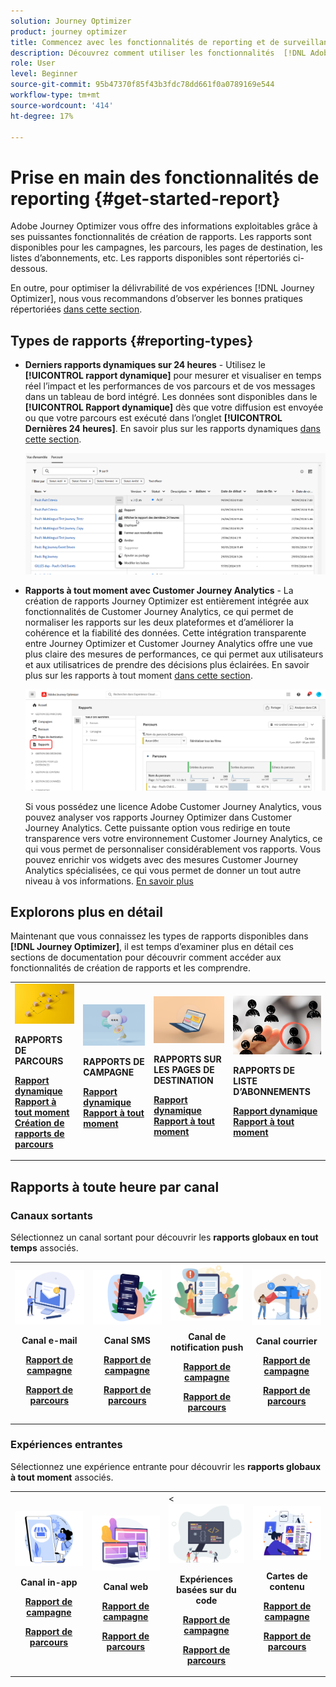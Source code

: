 ```yaml
---
solution: Journey Optimizer
product: journey optimizer
title: Commencez avec les fonctionnalités de reporting et de surveillance d’ [!DNL Adobe Journey Optimizer]
description: Découvrez comment utiliser les fonctionnalités  [!DNL Adobe Journey Optimizer]  reporting et de surveillance.
role: User
level: Beginner
source-git-commit: 95b47370f85f43b3fdc78dd661f0a0789169e544
workflow-type: tm+mt
source-wordcount: '414'
ht-degree: 17%

---
```


# Prise en main des fonctionnalités de reporting {#get-started-report}

Adobe Journey Optimizer vous offre des informations exploitables grâce à ses puissantes fonctionnalités de création de rapports. Les rapports sont disponibles pour les campagnes, les parcours, les pages de destination, les listes d’abonnements, etc. Les rapports disponibles sont répertoriés ci-dessous.

En outre, pour optimiser la délivrabilité de vos expériences [!DNL Journey Optimizer], nous vous recommandons d’observer les bonnes pratiques répertoriées [dans cette section](deliverability.md).


## Types de rapports {#reporting-types}

* **Derniers rapports dynamiques sur 24 heures** - Utilisez le **[!UICONTROL rapport dynamique]** pour mesurer et visualiser en temps réel l’impact et les performances de vos parcours et de vos messages dans un tableau de bord intégré. Les données sont disponibles dans le **[!UICONTROL Rapport dynamique]** dès que votre diffusion est envoyée ou que votre parcours est exécuté dans l’onglet **[!UICONTROL Dernières 24 heures]**. En savoir plus sur les rapports dynamiques [dans cette section](live-report.md).

  ![](assets/report_journey.png)


* **Rapports à tout moment avec Customer Journey Analytics** - La création de rapports Journey Optimizer est entièrement intégrée aux fonctionnalités de Customer Journey Analytics, ce qui permet de normaliser les rapports sur les deux plateformes et d’améliorer la cohérence et la fiabilité des données. Cette intégration transparente entre Journey Optimizer et Customer Journey Analytics offre une vue plus claire des mesures de performances, ce qui permet aux utilisateurs et aux utilisatrices de prendre des décisions plus éclairées. En savoir plus sur les rapports à tout moment [dans cette section](report-gs-cja.md).

  ![](assets/gs-cja-report-1.png)

  Si vous possédez une licence Adobe Customer Journey Analytics, vous pouvez analyser vos rapports Journey Optimizer dans Customer Journey Analytics. Cette puissante option vous redirige en toute transparence vers votre environnement Customer Journey Analytics, ce qui vous permet de personnaliser considérablement vos rapports. Vous pouvez enrichir vos widgets avec des mesures Customer Journey Analytics spécialisées, ce qui vous permet de donner un tout autre niveau à vos informations. [En savoir plus](report-cja-manage.md)


## Explorons plus en détail

Maintenant que vous connaissez les types de rapports disponibles dans **[!DNL Journey Optimizer]**, il est temps d’examiner plus en détail ces sections de documentation pour découvrir comment accéder aux fonctionnalités de création de rapports et les comprendre.


<table style="table-layout:fixed"><tr style="border: 0;">
<td>
<img alt="Rapports de parcours" src="../assets/do-not-localize/start-journey.jpeg">
<div>
<p><strong>RAPPORTS DE PARCOURS</strong></p>
</div>
<div>
<a href="journey-live-report.md"><strong> Rapport dynamique </strong></a>
</div>
<div>
<a href="journey-global-report-cja.md"><strong> Rapport à tout moment </strong></a>
</div>
<div>
<a href="sharing-overview.md"><strong>Création de rapports de parcours </strong></a>
</div>
<p>
<p>
</td>
<td>
<img alt="Rapports de campagne" src="../assets/do-not-localize/start-campaign.jpeg">
<div>
<p><strong>RAPPORTS DE CAMPAGNE</strong></p>
</div>
<div>
<a href="campaign-live-report.md"><strong> Rapport dynamique </strong></a>
</div>
<div>
<a href="campaign-global-report-cja.md"><strong> Rapport à tout moment </strong></a>
</div>
<p>
<p>
</td>
<td>
<img alt="Rapports de page de destination" src="../assets/do-not-localize/start-interface.jpeg">
<div>
<p><strong>RAPPORTS SUR LES PAGES DE DESTINATION</strong></p>
</div>
<div>
<a href="lp-report-live.md"><strong> Rapport dynamique </strong></a>
</div>
<div>
<a href="lp-report-global-cja.md"><strong> Rapport à tout moment </strong></a>
</div>
<p>
<p>
</td>
<td>
<img alt="Rapports de liste d’abonnements" src="../assets/do-not-localize/role.jpg">
<div>
<p><strong>RAPPORTS DE LISTE D’ABONNEMENTS</strong></p>
</div>
<div>
<a href="subscription-report-live.md"><strong> Rapport dynamique </strong></a>
</div>
<div>
<a href="subscription-report-global-cja.md"><strong> Rapport à tout moment </strong></a>
</div>
<p>
<p>
</td>
</tr></table>

## Rapports à toute heure par canal

### Canaux sortants

Sélectionnez un canal sortant pour découvrir les **rapports globaux en tout temps** associés.

<table style="table-layout:fixed"><tr style="border: 0;">
<td><img alt="E-mail" src="../channels/assets/do-not-localize/email.png">
<div align="center"><p><strong>Canal e-mail</strong></p><p><a href="campaign-global-report-cja-email.md"><strong>Rapport de campagne</strong></a></p><p><a href="journey-global-report-cja-email.md"><strong>Rapport de parcours</strong></a></p></div></td>
<td><a href="campaign-global-report-cja-sms.md"><img alt="SMS" src="../channels/assets/do-not-localize/sms.png"></a>
<div align="center"><p><strong>Canal SMS</strong></p><p><a href="campaign-global-report-cja-sms.md"><strong>Rapport de campagne</strong></a></p><p><a href="journey-global-report-cja-sms.md"><strong>Rapport de parcours</strong></a></p></div></td>
<td><a href="campaign-global-report-cja-push.md"><img alt="Notification push" src="../channels/assets/do-not-localize/push.png"></a>
<div align="center"><p><strong>Canal de notification push</strong></p><p><a href="campaign-global-report-cja-push.md"><strong>Rapport de campagne</strong></a></p><p><a href="journey-global-report-cja-push.md"><strong>Rapport de parcours</strong></a></p></div></td>
<td><a href="campaign-global-report-cja-direct.md"><img alt="Courrier" src="../channels/assets/do-not-localize/direct-mail.jpg"></a>
<div align="center"><p><strong>Canal courrier</strong></p><p><a href="campaign-global-report-cja-direct.md"><strong>Rapport de campagne</strong></a></p><p><a href="journey-global-report-cja-direct.md"><strong>Rapport de parcours</strong></a></p></div></td>
</tr></table>

### Expériences entrantes

Sélectionnez une expérience entrante pour découvrir les **rapports globaux à tout moment** associés.

<table style="table-layout:fixed"><tr style="border: 0;">
<td><img alt="In-app" src="../channels/assets/do-not-localize/inapp.jpg">
<div align="center"><p><strong>Canal in-app</strong></p><p><a href="campaign-global-report-cja-inapp.md"><strong>Rapport de campagne</strong></a></p><p><a href="journey-global-report-cja-inapp.md"><strong>Rapport de parcours</strong></a></p></div></td>
<td><p><img alt="Web" src="../channels/assets/do-not-localize/web.jpg"></p>
<div align="center"><p><strong>Canal web</strong></p><p><a href="campaign-global-report-cja-web.md"><strong>Rapport de campagne</strong></a></p><p><a href="journey-global-report-cja-web.md"><strong>Rapport de parcours</strong></a></p></div></td>
<td>&lt;<img alt="Expérience basée sur du code" src="../channels/assets/do-not-localize/code.png">
<div align="center"><p><strong>Expériences basées sur du code</strong></p><p><a href="campaign-global-report-cja-code.md"><strong>Rapport de campagne</strong></a></p><p><a href="campaign-global-report-cja-code.md"><strong>Rapport de parcours</strong></a></p></div></td>
<td><img alt="Cartes de contenu" src="../channels/assets/do-not-localize/cards.png">
<div align="center"><p><strong>Cartes de contenu</strong></p><p><a href="campaign-global-report-cja-content.md"><strong>Rapport de campagne</strong></a></p><p><a href="journey-global-report-cja-content.md"><strong>Rapport de parcours</strong></a></p></div></td>
</tr></table>
